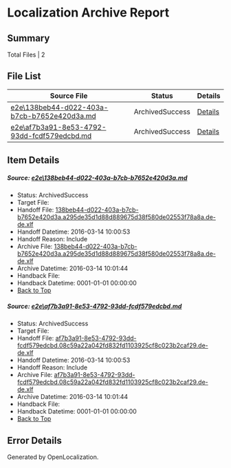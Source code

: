 # <a name='report-top'></a> Localization Archive Report

## Summary
 Total Files | 2

## File List
 Source File | Status | Details 
 ----------- | ------ | ------- 
 [e2e\138beb44-d022-403a-b7cb-b7652e420d3a.md](https://github.com/OpenLocalizationTest/oltest/blob/8553b30a6a6886cc95ab88593b92f1b5f6347b46/e2e/138beb44-d022-403a-b7cb-b7652e420d3a.md) | ArchivedSuccess | [Details](#6df7156eeb2e428f1ee61c8f8e79997a345b7a911)
 [e2e\af7b3a91-8e53-4792-93dd-fcdf579edcbd.md](https://github.com/OpenLocalizationTest/oltest/blob/8553b30a6a6886cc95ab88593b92f1b5f6347b46/e2e/af7b3a91-8e53-4792-93dd-fcdf579edcbd.md) | ArchivedSuccess | [Details](#f2b5774ef996ba0057bd2218c5de585f98864bd29)

## Item Details
##### <a name='6df7156eeb2e428f1ee61c8f8e79997a345b7a911'></a> Source: [e2e\138beb44-d022-403a-b7cb-b7652e420d3a.md](https://github.com/OpenLocalizationTest/oltest/blob/8553b30a6a6886cc95ab88593b92f1b5f6347b46/e2e/138beb44-d022-403a-b7cb-b7652e420d3a.md)
* Status: ArchivedSuccess
* Target File: 
* Handoff File: [138beb44-d022-403a-b7cb-b7652e420d3a.a295de35d1d88d889675d38f580de02553f78a8a.de-de.xlf](https://github.com/OpenLocalizationTestOrg/olhandoff/blob/c5091515cdc59b5257aae447a5b73f3d107edfd0/ol-handoff/OpenLocalizationTestOrg/oltest.de-de/yuwzho/138beb44-d022-403a-b7cb-b7652e420d3a.a295de35d1d88d889675d38f580de02553f78a8a.de-de.xlf)
* Handoff Datetime: 2016-03-14 10:00:53
* Handoff Reason: Include
* Archive File: [138beb44-d022-403a-b7cb-b7652e420d3a.a295de35d1d88d889675d38f580de02553f78a8a.de-de.xlf](https://github.com/OpenLocalizationTestOrg/olhandoff/blob/d302451f4803e42304f1b1e4416428e776b1f4ca/ol-handoff/OpenLocalizationTestOrg/oltest.de-de/yuwzho/archive/138beb44-d022-403a-b7cb-b7652e420d3a.a295de35d1d88d889675d38f580de02553f78a8a.de-de.xlf)
* Archive Datetime: 2016-03-14 10:01:44
* Handback File: 
* Handback Datetime: 0001-01-01 00:00:00
* [Back to Top](#report-top)

##### <a name='f2b5774ef996ba0057bd2218c5de585f98864bd29'></a> Source: [e2e\af7b3a91-8e53-4792-93dd-fcdf579edcbd.md](https://github.com/OpenLocalizationTest/oltest/blob/8553b30a6a6886cc95ab88593b92f1b5f6347b46/e2e/af7b3a91-8e53-4792-93dd-fcdf579edcbd.md)
* Status: ArchivedSuccess
* Target File: 
* Handoff File: [af7b3a91-8e53-4792-93dd-fcdf579edcbd.08c59a22a042fd832fd1103925cf8c023b2caf29.de-de.xlf](https://github.com/OpenLocalizationTestOrg/olhandoff/blob/c5091515cdc59b5257aae447a5b73f3d107edfd0/ol-handoff/OpenLocalizationTestOrg/oltest.de-de/yuwzho/af7b3a91-8e53-4792-93dd-fcdf579edcbd.08c59a22a042fd832fd1103925cf8c023b2caf29.de-de.xlf)
* Handoff Datetime: 2016-03-14 10:00:53
* Handoff Reason: Include
* Archive File: [af7b3a91-8e53-4792-93dd-fcdf579edcbd.08c59a22a042fd832fd1103925cf8c023b2caf29.de-de.xlf](https://github.com/OpenLocalizationTestOrg/olhandoff/blob/d302451f4803e42304f1b1e4416428e776b1f4ca/ol-handoff/OpenLocalizationTestOrg/oltest.de-de/yuwzho/archive/af7b3a91-8e53-4792-93dd-fcdf579edcbd.08c59a22a042fd832fd1103925cf8c023b2caf29.de-de.xlf)
* Archive Datetime: 2016-03-14 10:01:44
* Handback File: 
* Handback Datetime: 0001-01-01 00:00:00
* [Back to Top](#report-top)


## Error Details

Generated by OpenLocalization.
